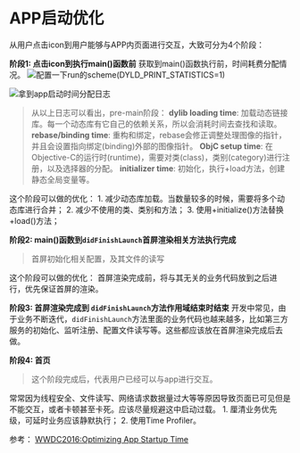 # APP启动优化

从用户点击icon到用户能够与APP内页面进行交互，大致可分为4个阶段：

**阶段1: 点击icon到执行main\(\)函数前** 获取到main\(\)函数执行前，时间耗费分配情况。 ![&#x914D;&#x7F6E;&#x4E00;&#x4E0B;run&#x7684;scheme\(DYLD\_PRINT\_STATISTICS=1\)](https://upload-images.jianshu.io/upload_images/967427-c74950ff034967a4.png?imageMogr2/auto-orient/strip%7CimageView2/2/w/1240)

![&#x62FF;&#x5230;app&#x542F;&#x52A8;&#x65F6;&#x95F4;&#x5206;&#x914D;&#x65E5;&#x5FD7;](https://upload-images.jianshu.io/upload_images/967427-4f89979edca09bc2.png?imageMogr2/auto-orient/strip%7CimageView2/2/w/1240)

> 从以上日志可以看出，pre-main阶段： **dylib loading time**: 加载动态链接库。每一个动态库有它自己的依赖关系，所以会消耗时间去查找和读取。 **rebase/binding time**: 重构和绑定，rebase会修正调整处理图像的指针，并且会设置指向绑定\(binding\)外部的图像指针。 **ObjC setup time**: 在Objective-C的运行时\(runtime\)，需要对类\(class\)，类别\(category\)进行注册，以及选择器的分配。 **initializer time**: 初始化，执行+load方法，创建静态全局变量等。

这个阶段可以做的优化： 1. 减少动态库加载。当数量较多的时候，需要将多个动态库进行合并； 2. 减少不使用的类、类别和方法； 3. 使用+initialize\(\)方法替换+load\(\)方法；

**阶段2: main\(\)函数到`didFinishLaunch`首屏渲染相关方法执行完成**

> 首屏初始化相关配置，及其文件的读写

这个阶段可以做的优化： 首屏渲染完成前，将与其无关的业务代码放到之后进行，优先保证首屏的渲染。

**阶段3: 首屏渲染完成到 `didFinishLaunch`方法作用域结束时结束** 开发中常见，由于业务不断迭代，`didFinishLaunch`方法里面的业务代码也越来越多，比如第三方服务的初始化、监听注册、配置文件读写等。这些都应该放在首屏渲染完成后去做。

**阶段4: 首页**

> 这个阶段完成后，代表用户已经可以与app进行交互。

常常因为线程安全、文件读写、网络请求数据量过大等等原因导致页面已可见但是不能交互，或者卡顿甚至卡死。应该尽量规避这中启动过载。 1. 厘清业务优先级，可延时业务应该静默执行； 2. 使用Time Profiler。

参考： [WWDC2016:Optimizing App Startup Time](https://developer.apple.com/videos/play/wwdc2016/406/)

